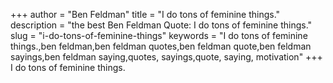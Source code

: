 +++
author = "Ben Feldman"
title = "I do tons of feminine things."
description = "the best Ben Feldman Quote: I do tons of feminine things."
slug = "i-do-tons-of-feminine-things"
keywords = "I do tons of feminine things.,ben feldman,ben feldman quotes,ben feldman quote,ben feldman sayings,ben feldman saying,quotes, sayings,quote, saying, motivation"
+++
I do tons of feminine things.

